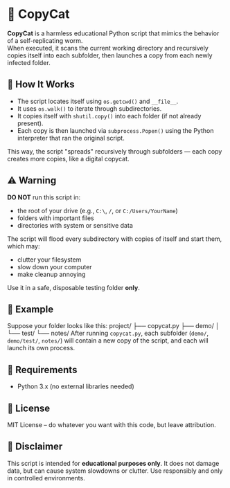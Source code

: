# 🐍 CopyCat

**CopyCat** is a harmless educational Python script that mimics the behavior of a self-replicating worm.  
When executed, it scans the current working directory and recursively copies itself into each subfolder, then launches a copy from each newly infected folder.

## 🚀 How It Works

- The script locates itself using `os.getcwd()` and `__file__`.
- It uses `os.walk()` to iterate through subdirectories.
- It copies itself with `shutil.copy()` into each folder (if not already present).
- Each copy is then launched via `subprocess.Popen()` using the Python interpreter that ran the original script.

This way, the script "spreads" recursively through subfolders — each copy creates more copies, like a digital copycat.

## ⚠️ Warning

**DO NOT** run this script in:
- the root of your drive (e.g., `C:\`, `/`, or `C:/Users/YourName`)
- folders with important files
- directories with system or sensitive data

The script will flood every subdirectory with copies of itself and start them, which may:
- clutter your filesystem
- slow down your computer
- make cleanup annoying

Use it in a safe, disposable testing folder **only**.

## 📄 Example

Suppose your folder looks like this:
project/
├── copycat.py
├── demo/
│ └── test/
└── notes/
After running `copycat.py`, each subfolder (`demo/`, `demo/test/`, `notes/`) will contain a new copy of the script, and each will launch its own process.

## 🔧 Requirements

- Python 3.x (no external libraries needed)

## 📜 License

MIT License – do whatever you want with this code, but leave attribution.

## 📘 Disclaimer

This script is intended for **educational purposes only**. It does not damage data, but can cause system slowdowns or clutter. Use responsibly and only in controlled environments.
